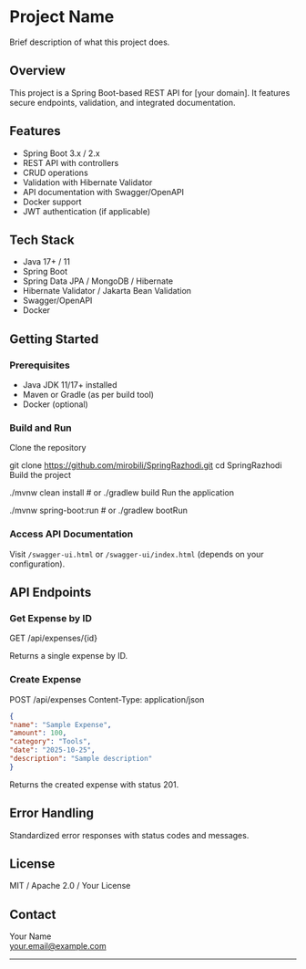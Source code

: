 # Project Name

Brief description of what this project does.

## Overview

This project is a Spring Boot-based REST API for [your domain]. It features secure endpoints, validation, and integrated documentation.

## Features

- Spring Boot 3.x / 2.x
- REST API with controllers
- CRUD operations
- Validation with Hibernate Validator
- API documentation with Swagger/OpenAPI
- Docker support
- JWT authentication (if applicable)

## Tech Stack

- Java 17+ / 11
- Spring Boot
- Spring Data JPA / MongoDB / Hibernate
- Hibernate Validator / Jakarta Bean Validation
- Swagger/OpenAPI
- Docker

## Getting Started

### Prerequisites

- Java JDK 11/17+ installed
- Maven or Gradle (as per build tool)
- Docker (optional)

### Build and Run

Clone the repository

git clone https://github.com/mirobili/SpringRazhodi.git
cd SpringRazhodi
Build the project

./mvnw clean install # or ./gradlew build
Run the application

./mvnw spring-boot:run # or ./gradlew bootRun

 
### Access API Documentation

Visit `/swagger-ui.html` or `/swagger-ui/index.html` (depends on your configuration).

## API Endpoints

### Get Expense by ID

GET /api/expenses/{id}

 
Returns a single expense by ID.

### Create Expense

POST /api/expenses
Content-Type: application/json
```json
{
"name": "Sample Expense",
"amount": 100,
"category": "Tools",
"date": "2025-10-25",
"description": "Sample description"
}
``` 

Returns the created expense with status 201.

## Error Handling

Standardized error responses with status codes and messages.

## License

MIT / Apache 2.0 / Your License

## Contact
 
Your Name  
your.email@example.com
 
---   
